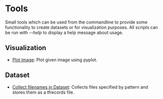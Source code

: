 # Tools

Small tools which can be used from the commandline to provide some functionality to create datasets or for visualization purposes.
All scripts can be run with *--help* to display a help message about usage.

## Visualization

*   [Plot Image](visualization/PlotImage.py): Plot given image using pyplot.

## Dataset

*   [Collect filenames in Dataset](dataset/CollectFilenamesInDataset.py): Collects files specified by pattern and stores them as a tfrecords file.

